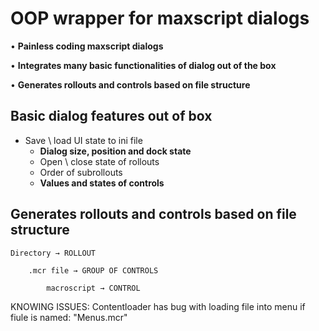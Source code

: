 # OOP wrapper for maxscript dialogs

• **Painless coding maxscript dialogs**

• **Integrates many basic functionalities of dialog out of the box**

• **Generates rollouts and controls based on file structure**



## Basic dialog features out of box

- Save \ load UI state to ini file
  - **Dialog size, position and dock state**
  - Open \ close state of rollouts
  - Order of subrollouts
  - **Values and states of controls**


## Generates rollouts and controls based on file structure

	Directory → ROLLOUT
 
        .mcr file → GROUP OF CONTROLS
	 
            macroscript → CONTROL




KNOWING ISSUES:
	Contentloader has bug with loading file into menu if fiule is named: "Menus.mcr"

